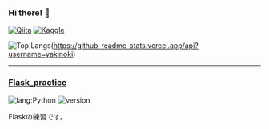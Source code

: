 ### Hi there! 👋

[![Qiita](https://img.shields.io/badge/Qiita-Link%20to%20Qiita-brightgreen?logo=qiita)](https://qiita.com/naoya_ok)
[![Kaggle](https://img.shields.io/badge/Kaggle-blue?logo=kaggle)]([https://qiita.com/naoya_ok](https://www.kaggle.com/yakinoki/code))

<!--
**yakinoki/yakinoki** is a ✨ _special_ ✨ repository because its `README.md` (this file) appears on your GitHub profile.

Here are some ideas to get you started:

- 🔭 I’m currently working on ...
- 🌱 I’m currently learning ...
- 👯 I’m looking to collaborate on ...
- 🤔 I’m looking for help with ...
- 💬 Ask me about ...
- 📫 How to reach me: ...
- 😄 Pronouns: ...
- ⚡ Fun fact: ...
-->


![Top Langs](https://github-readme-stats.vercel.app/api/top-langs/?username=yakinoki&layout=compact)(https://github-readme-stats.vercel.app/api?username=yakinoki)

---

### [Flask_practice](https://github.com/yakinoki/Flask_practice)

![lang:Python](https://img.shields.io/badge/language-Python-1A6CB3)
![version](https://img.shields.io/github/v/release/yakinoki/Flask_practice)

Flaskの練習です。
